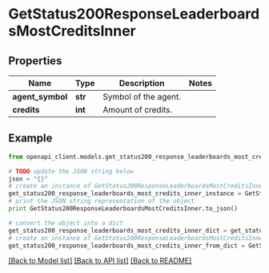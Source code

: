 # GetStatus200ResponseLeaderboardsMostCreditsInner


## Properties
Name | Type | Description | Notes
------------ | ------------- | ------------- | -------------
**agent_symbol** | **str** | Symbol of the agent. | 
**credits** | **int** | Amount of credits. | 

## Example

```python
from openapi_client.models.get_status200_response_leaderboards_most_credits_inner import GetStatus200ResponseLeaderboardsMostCreditsInner

# TODO update the JSON string below
json = "{}"
# create an instance of GetStatus200ResponseLeaderboardsMostCreditsInner from a JSON string
get_status200_response_leaderboards_most_credits_inner_instance = GetStatus200ResponseLeaderboardsMostCreditsInner.from_json(json)
# print the JSON string representation of the object
print GetStatus200ResponseLeaderboardsMostCreditsInner.to_json()

# convert the object into a dict
get_status200_response_leaderboards_most_credits_inner_dict = get_status200_response_leaderboards_most_credits_inner_instance.to_dict()
# create an instance of GetStatus200ResponseLeaderboardsMostCreditsInner from a dict
get_status200_response_leaderboards_most_credits_inner_from_dict = GetStatus200ResponseLeaderboardsMostCreditsInner.from_dict(get_status200_response_leaderboards_most_credits_inner_dict)
```
[[Back to Model list]](../README.md#documentation-for-models) [[Back to API list]](../README.md#documentation-for-api-endpoints) [[Back to README]](../README.md)


